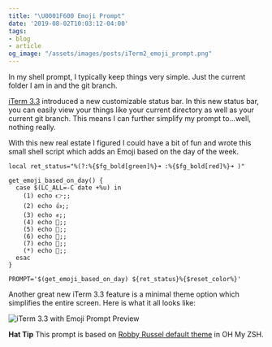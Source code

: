 ```yaml
---
title: "\U0001F600 Emoji Prompt"
date: '2019-08-02T10:03:12-04:00'
tags:
- blog
- article
og_image: "/assets/images/posts/iTerm2_emoji_prompt.png"
---
```


In my shell prompt, I typically keep things very simple. Just the current folder I am in and the git branch.

[iTerm 3.3][it3] introduced a new customizable status bar. In this new status bar, you can easily view your things like your current directory as well as your current git branch. This means I can further simplify my prompt to...well, nothing really.

With this new real estate I figured I could have a bit of fun and wrote this small shell script which adds an Emoji based on the day of the week.

```
local ret_status="%(?:%{$fg_bold[green]%}➜ :%{$fg_bold[red]%}➜ )"

get_emoji_based_on_day() {
  case $(LC_ALL=-C date +%u) in
    (1) echo 👉;;
    (2) echo 👍;;
    (3) echo ✊;;
    (4) echo 🤙;;
    (5) echo 🍺;;
    (6) echo 🎉;;
    (7) echo 🙏;;
    (*) echo 🤯;;
  esac
}

PROMPT='$(get_emoji_based_on_day) ${ret_status}%{$reset_color%}'
```

Another great new iTerm 3.3 feature is a minimal theme option which simplifies the entire screen. Here is what it all looks like:

![iTerm 3.3 with Emoji Prompt Preview](/assets/images/posts/iTerm2_emoji_prompt.png)

**Hat Tip** This prompt is based on [Robby Russel default theme][rr] in OH My ZSH.

[it3]: https://www.iterm2.com/version3.html
[rr]: https://github.com/robbyrussell/oh-my-zsh/blob/master/themes/robbyrussell.zsh-theme
